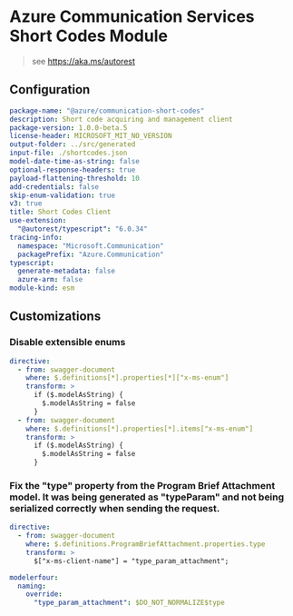 # Azure Communication Services Short Codes Module

> see https://aka.ms/autorest

## Configuration

```yaml
package-name: "@azure/communication-short-codes"
description: Short code acquiring and management client
package-version: 1.0.0-beta.5
license-header: MICROSOFT_MIT_NO_VERSION
output-folder: ../src/generated
input-file: ./shortcodes.json
model-date-time-as-string: false
optional-response-headers: true
payload-flattening-threshold: 10
add-credentials: false
skip-enum-validation: true
v3: true
title: Short Codes Client
use-extension:
  "@autorest/typescript": "6.0.34"
tracing-info:
  namespace: "Microsoft.Communication"
  packagePrefix: "Azure.Communication"
typescript:
  generate-metadata: false
  azure-arm: false
module-kind: esm
```

## Customizations

### Disable extensible enums

```yaml
directive:
  - from: swagger-document
    where: $.definitions[*].properties[*]["x-ms-enum"]
    transform: >
      if ($.modelAsString) {
        $.modelAsString = false
      }
  - from: swagger-document
    where: $.definitions[*].properties[*].items["x-ms-enum"]
    transform: >
      if ($.modelAsString) {
        $.modelAsString = false
      }    
```

### Fix the "type" property from the Program Brief Attachment model. It was being generated as "typeParam" and not being serialized correctly when sending the request.

```yaml
directive:
  - from: swagger-document
    where: $.definitions.ProgramBriefAttachment.properties.type
    transform: >
      $["x-ms-client-name"] = "type_param_attachment";

modelerfour:
  naming:
    override:
      "type_param_attachment": $DO_NOT_NORMALIZE$type
```
